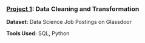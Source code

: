 <!DOCTYPE html>
<html lang="en">
<head>
    <meta charset="UTF-8">
    <meta name="viewport" content="width=device-width, initial-scale=1.0">
</head>
<body>
    <h3><a href='https://github.com/n8tmps/portfolioprojects/tree/main/dsjobs_clean'>Project 1</a>: Data Cleaning and Transformation</h3>
    <p><b>Dataset:</b> Data Science Job Postings on Glassdoor</p>
    <p><b>Tools Used:</b> SQL, Python</p>
</body>
</html>
